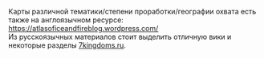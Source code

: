 Карты различной тематики/степени проработки/географии охвата есть также на англоязычном ресурсе: https://atlasoficeandfireblog.wordpress.com/ \
Из русскоязычных материалов стоит выделить отличную вики и некоторые разделы [7kingdoms.ru](https://7kingdoms.ru/).
